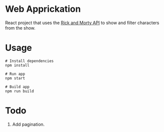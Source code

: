 # Web Apprickation

React project that uses the [Rick and Morty API](https://rickandmortyapi.com/documentation) to show and filter characters from the show.

# Usage

```
# Install dependencies
npm install
```

```
# Run app
npm start
```

```
# Build app
npm run build
```

# Todo

1. Add pagination.

